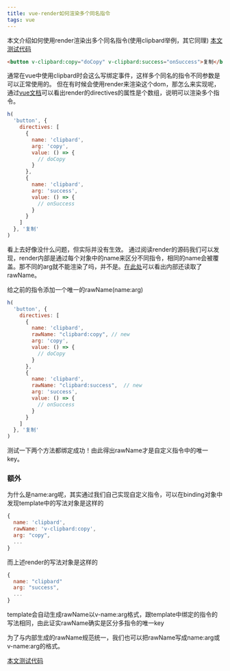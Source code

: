 ```yaml
---
title: vue-render如何渲染多个同名指令
tags: vue
---
```

本文介绍如何使用render渲染出多个同名指令(使用clipbard举例，其它同理)
[本文测试代码](../demos/vue/vue-render.html)

```html
<button v-clipbard:copy="doCopy" v-clipbard:success="onSuccess">复制</button>
```

通常在vue中使用clipbard时会这么写绑定事件，这样多个同名的指令不同参数是可以正常使用的。
但在有时候会使用render来渲染这个dom，那怎么来实现呢，通过[vue文档](https://cn.vuejs.org/v2/guide/render-function.html)可以看出render的directives的属性是个数组，说明可以渲染多个指令。

```js
h(
  'button', {
    directives: [
      {
        name: 'clipbard',
        arg: 'copy',
        value: () => {
          // doCopy
        }
      },
      {
        name: 'clipbard',
        arg: 'success',
        value: () => {
          // onSuccess
        }
      }
    ]
  }, '复制'
)
```

看上去好像没什么问题，但实际并没有生效。
通过阅读render的源码我们可以发现，render内部是通过每个对象中的name来区分不同指令，相同的name会被覆盖。那不同的arg就不能渲染了吗，并不是。[在此处](https://github.com/vuejs/vue/blob/v2.6.11/src/core/vdom/modules/directives.js#L108)可以看出内部还读取了rawName。

给之前的指令添加一个唯一的rawName(name:arg)

```js
h(
  'button', {
    directives: [
      {
        name: 'clipbard',
        rawName: "clipbard:copy", // new
        arg: 'copy',
        value: () => {
          // doCopy
        }
      },
      {
        name: 'clipbard',
        rawName: "clipbard:success",  // new
        arg: 'success',
        value: () => {
          // onSuccess
        }
      }
    ]
  }, '复制'
)
```

测试一下两个方法都绑定成功！由此得出rawName才是自定义指令中的唯一key。

### 额外

为什么是name:arg呢，其实通过我们自己实现自定义指令，可以在binding对象中发现template中的写法对象是这样的

```js
{
  name: 'clipbard',
  rawName: 'v-clipbard:copy',
  arg: "copy",
  ...
}
```

而上述render的写法对象是这样的

```js
{
  name: "clipbard"
  arg: "success",
  ...
}
```

template会自动生成rawName以v-name:arg格式，跟template中绑定的指令的写法相同，由此证实rawName确实是区分多指令的唯一key

为了与内部生成的rawName规范统一，我们也可以把rawName写成name:arg或v-name:arg的格式。

[本文测试代码](../demos/vue-render.html)
